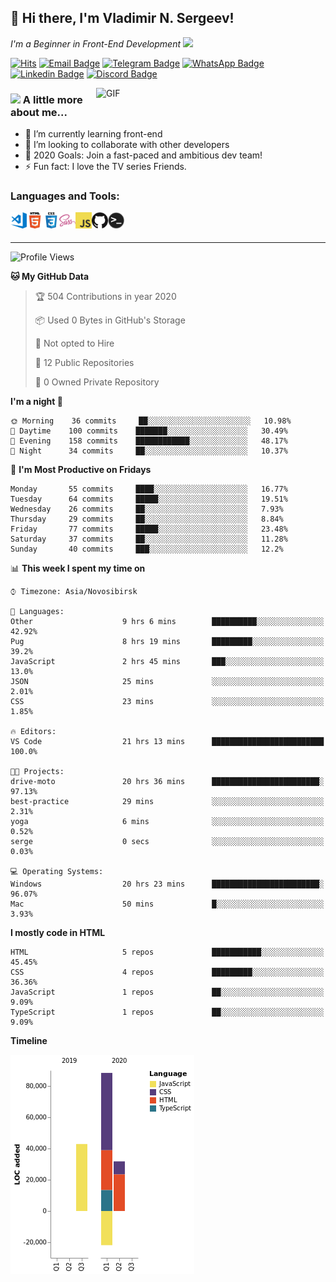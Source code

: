 ## 🦄 Hi there, I'm Vladimir N. Sergeev!

<p><em>I'm a Beginner in Front-End Development <img src="https://media.giphy.com/media/WUlplcMpOCEmTGBtBW/giphy.gif" width="30"></em></p>

[![Hits](https://hits.seeyoufarm.com/api/count/incr/badge.svg?url=https%3A%2F%2Fgithub.com%2Fsergeev-vn%2Fhit-counter)](https://hits.seeyoufarm.com)
[![Email Badge](https://img.shields.io/badge/-hi@sergeev.press-000000?style=flat-square&labelColor=black&logo=Mail.Ru&logoColor=white)](mailto:hi@sergeev.press)
[![Telegram Badge](https://img.shields.io/badge/-Telegram-1ca0f1?style=flat-square&labelColor=1ca0f1&logo=telegram&logoColor=white&link=https://t.me/sergeev_vn)](https://t.me/sergeev_vn)
[![WhatsApp Badge](https://img.shields.io/badge/WhatsApp-%2325D366.svg?&style=flat-square&logo=whatsapp&logoColor=white&link=https://wa.me/79132011194)](https://wa.me/79132011194)
[![Linkedin Badge](https://img.shields.io/badge/-LinkedIn-blue?style=flat-square&logo=Linkedin&logoColor=white&link=https://www.linkedin.com/in/%D0%B2%D0%BB%D0%B0%D0%B4%D0%B8%D0%BC%D0%B8%D1%80-%D1%81%D0%B5%D1%80%D0%B3%D0%B5%D0%B5%D0%B2-449709132/)](https://www.linkedin.com/in/%D0%B2%D0%BB%D0%B0%D0%B4%D0%B8%D0%BC%D0%B8%D1%80-%D1%81%D0%B5%D1%80%D0%B3%D0%B5%D0%B5%D0%B2-449709132/)
[![Discord Badge](https://img.shields.io/badge/-Discord-FF0000?style=flat-square&labelColor=FFFFFF&logo=discord&logoColor=ffffff&color=7389D8&labelColor=6A7EC2&link=https://discord.com/invite/2SNu9KT)](https://discord.com/invite/2SNu9KT)

<img align="right" alt="GIF" width="367" src="https://media.giphy.com/media/L8K62iTDkzGX6/giphy.gif"/>

### <img src="https://media.giphy.com/media/VgCDAzcKvsR6OM0uWg/giphy.gif" width="50"> A little more about me...

- 🔭 I’m currently learning front-end
- 👯 I’m looking to collaborate with other developers
- 🥅 2020 Goals: Join a fast-paced and ambitious dev team!
- ⚡ Fun fact: I love the TV series Friends.

### Languages and Tools:

<img align="left" alt="Visual Studio Code" width="26px" src="https://raw.githubusercontent.com/github/explore/80688e429a7d4ef2fca1e82350fe8e3517d3494d/topics/visual-studio-code/visual-studio-code.png" />
<img align="left" alt="HTML5" width="26px" src="https://raw.githubusercontent.com/github/explore/80688e429a7d4ef2fca1e82350fe8e3517d3494d/topics/html/html.png" />
<img align="left" alt="CSS3" width="26px" src="https://raw.githubusercontent.com/github/explore/80688e429a7d4ef2fca1e82350fe8e3517d3494d/topics/css/css.png" />
<img align="left" alt="Sass" width="26px" src="https://raw.githubusercontent.com/github/explore/80688e429a7d4ef2fca1e82350fe8e3517d3494d/topics/sass/sass.png" />
<img align="left" alt="JavaScript" width="26px" src="https://raw.githubusercontent.com/github/explore/80688e429a7d4ef2fca1e82350fe8e3517d3494d/topics/javascript/javascript.png" />
<img align="left" alt="GitHub" width="26px" src="https://raw.githubusercontent.com/github/explore/78df643247d429f6cc873026c0622819ad797942/topics/github/github.png" />
<img align="left" alt="HTML5" width="26px" src="https://raw.githubusercontent.com/github/explore/80688e429a7d4ef2fca1e82350fe8e3517d3494d/topics/terminal/terminal.png" />
<br />
<br />

---
<!--START_SECTION:waka-->
![Profile Views](http://img.shields.io/badge/Profile%20Views-180-blue)

**🐱 My GitHub Data** 

> 🏆 504 Contributions in year 2020
 > 
> 📦 Used 0 Bytes in GitHub's Storage 
 > 
> 🚫 Not opted to Hire
 > 
> 📜 12 Public Repositories 
 > 
> 🔑 0 Owned Private Repository 
 > 
**I'm a night 🦉** 

```text
🌞 Morning    36 commits     ██░░░░░░░░░░░░░░░░░░░░░░░   10.98% 
🌆 Daytime    100 commits    ███████░░░░░░░░░░░░░░░░░░   30.49% 
🌃 Evening    158 commits    ████████████░░░░░░░░░░░░░   48.17% 
🌙 Night      34 commits     ██░░░░░░░░░░░░░░░░░░░░░░░   10.37%

```
📅 **I'm Most Productive on Fridays** 

```text
Monday       55 commits     ████░░░░░░░░░░░░░░░░░░░░░   16.77% 
Tuesday      64 commits     █████░░░░░░░░░░░░░░░░░░░░   19.51% 
Wednesday    26 commits     ██░░░░░░░░░░░░░░░░░░░░░░░   7.93% 
Thursday     29 commits     ██░░░░░░░░░░░░░░░░░░░░░░░   8.84% 
Friday       77 commits     █████░░░░░░░░░░░░░░░░░░░░   23.48% 
Saturday     37 commits     ██░░░░░░░░░░░░░░░░░░░░░░░   11.28% 
Sunday       40 commits     ███░░░░░░░░░░░░░░░░░░░░░░   12.2%

```


📊 **This week I spent my time on** 

```text
⌚︎ Timezone: Asia/Novosibirsk

💬 Languages: 
Other                    9 hrs 6 mins        ██████████░░░░░░░░░░░░░░░   42.92% 
Pug                      8 hrs 19 mins       █████████░░░░░░░░░░░░░░░░   39.2% 
JavaScript               2 hrs 45 mins       ███░░░░░░░░░░░░░░░░░░░░░░   13.0% 
JSON                     25 mins             ░░░░░░░░░░░░░░░░░░░░░░░░░   2.01% 
CSS                      23 mins             ░░░░░░░░░░░░░░░░░░░░░░░░░   1.85%

🔥 Editors: 
VS Code                  21 hrs 13 mins      █████████████████████████   100.0%

🐱‍💻 Projects: 
drive-moto               20 hrs 36 mins      ████████████████████████░   97.13% 
best-practice            29 mins             ░░░░░░░░░░░░░░░░░░░░░░░░░   2.31% 
yoga                     6 mins              ░░░░░░░░░░░░░░░░░░░░░░░░░   0.52% 
serge                    0 secs              ░░░░░░░░░░░░░░░░░░░░░░░░░   0.03%

💻 Operating Systems: 
Windows                  20 hrs 23 mins      ████████████████████████░   96.07% 
Mac                      50 mins             █░░░░░░░░░░░░░░░░░░░░░░░░   3.93%

```

**I mostly code in HTML** 

```text
HTML                     5 repos             ███████████░░░░░░░░░░░░░░   45.45% 
CSS                      4 repos             █████████░░░░░░░░░░░░░░░░   36.36% 
JavaScript               1 repos             ██░░░░░░░░░░░░░░░░░░░░░░░   9.09% 
TypeScript               1 repos             ██░░░░░░░░░░░░░░░░░░░░░░░   9.09%

```


**Timeline**

![Chart not found](https://github.com/sergeev-vn/sergeev-vn/blob/master/charts/bar_graph.png) 


<!--END_SECTION:waka-->
